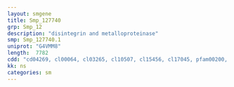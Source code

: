 ```yaml
---
layout: smgene
title: Smp_127740
grp: Smp_12
description: "disintegrin and metalloproteinase"
smp: Smp_127740.1
uniprot: "G4VMM8"
length:  7782
cdd: "cd04269, cl00064, cl03265, cl10507, cl15456, cl17045, pfam00200, pfam01562, pfam08516, pfam14575, smart00050, smart00608"
kk: ns
categories: sm
---
```

